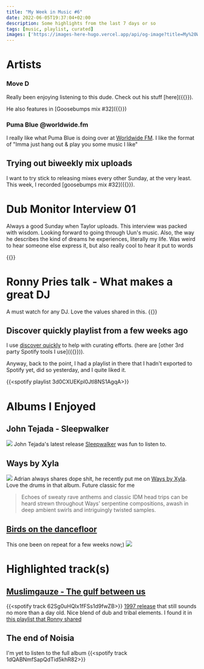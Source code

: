 ```yaml
---
title: "My Week in Music #6"
date: 2022-06-05T19:37:04+02:00
description: Some highlights from the last 7 days or so
tags: [music, playlist, curated]
images: ['https://images-here-hugo.vercel.app/api/og-image?title=My%20Week%20in%20Music%20%236']
---
```

# Artists
### Move D
Really been enjoying listening to this dude. Check out his stuff [here]({{<ref move-d>}}).

He also features in [Goosebumps mix #32]({{<ref gb32>}})

### Puma Blue @worldwide.fm
I really like what Puma Blue is doing over at [Worldwide FM](https://worldwidefm.net/episode/blueish-puma-blue). I like the format of "Imma just hang out & play you some music I like"


## Trying out biweekly mix uploads
I want to try stick to releasing mixes every other Sunday, at the very least. This week, I recorded [goosebumps mix #32]({{<ref gb32>}}).

# Dub Monitor Interview 01
Always a good Sunday when Taylor uploads. This interview was packed with wisdom. Looking forward to going through Uun's music. Also, the way he describes the kind of dreams he experiences, literally my life. Was weird to hear someone else express it, but also really cool to hear it put to words

{{<youtube l8smnsDSBKs>}}

# Ronny Pries talk - What makes a great DJ
A must watch for any DJ. Love the values shared in this.
{{<youtube N98XIKgjRlM>}}

## Discover quickly playlist from a few weeks ago
I use [discover quickly](https://discoverquickly.com/) to help with curating efforts. (here are [other 3rd party Spotify tools I use]({{<ref spotify-tools>}})).

Anyway, back to the point, I had a playlist in there that I hadn't exported to Spotify yet, did so yesterday, and I quite liked it.

{{<spotify playlist 3d0CXUEKpl0Jtl8NS1AgqA>}}

# Albums I Enjoyed
## John Tejada - Sleepwalker
![](https://f4.bcbits.com/img/a2881945753_10.jpg)
John Tejada's latest release [Sleepwalker](https://johntejada.bandcamp.com/album/sleepwalker) was fun to listen to.

## Ways by Xyla
![](https://f4.bcbits.com/img/a0138336818_10.jpg)
Adrian always shares dope shit, he recently put me on [Ways by Xyla](https://xylasf.bandcamp.com/album/ways). Love the drums in that album. Future classic for me
>  Echoes of sweaty rave anthems and classic IDM head trips can be heard strewn throughout Ways’ serpentine compositions, awash in deep ambient swirls and intriguingly twisted samples.

## [Birds on the dancefloor](https://mulemusiq.bandcamp.com/album/birds-on-the-dancefloor)
This one been on repeat for a few weeks now;)
![](https://f4.bcbits.com/img/a0954555971_10.jpg)

# Highlighted track(s)
## [Muslimgauze - The gulf between us](https://boomkat.com/products/gulf-between-us-f0cb3743-6c16-49d8-871c-ac3e797577f0)
{{<spotify track 62Sg0uHQIx1fFSs1d9fwZB>}}
[1997 release](https://boomkat.com/products/gulf-between-us-f0cb3743-6c16-49d8-871c-ac3e797577f0) that still sounds no more than a day old. Nice blend of dub and tribal elements. I found it in [this playlist that Ronny shared](https://open.spotify.com/playlist/0NluoTf4azl4CtBhAErU2r?si=1f21e46b54b64e76)

## The end of Noisia
I'm yet to listen to the full album
{{<spotify track 1dQABNmfSapQdTid5khR82>}}